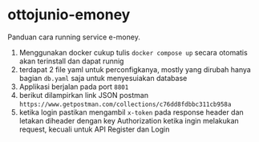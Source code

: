 # ottojunio-emoney

Panduan cara running service e-money.

1. Menggunakan docker cukup tulis `docker compose up` secara otomatis akan terinstall dan dapat runnig
2. terdapat 2 file yaml untuk perconfigkanya, mostly yang dirubah hanya bagian `db.yaml` saja untuk menyesuiakan database
3. Applikasi berjalan pada port ``8801``
4. berikut dilampirkan link JSON postman ``https://www.getpostman.com/collections/c76dd8fdbbc311cb958a``
5. ketika login pastikan mengambil ``x-token`` pada response header dan letakan diheader dengan key Authorization ketika ingin melakukan request, kecuali untuk API Register dan Login